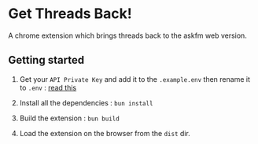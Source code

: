 # Get Threads Back!

A chrome extension which brings threads back to the askfm web version.

## Getting started

1. Get your `API Private Key` and add it to the `.example.env` then rename it to `.env` : [read this](https://ayehia0.github.io/posts/askfm_reverse_engineering/)

2. Install all the dependencies : `bun install`
3. Build the extension : `bun build`
4. Load the extension on the browser from the `dist` dir.
